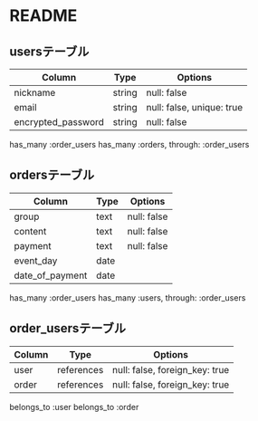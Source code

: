 # README

## usersテーブル
|  Column           |Type   |Options                   |
|-------------------|-------|--------------------------|
|nickname           |string |null: false               |
|email              |string |null: false, unique: true |
|encrypted_password |string |null: false               |

has_many :order_users
has_many :orders, through: :order_users

## ordersテーブル
| Column         |Type   |Options     |
|----------------|-------|------------|
|group           |text   |null: false |
|content         |text   |null: false |
|payment         |text   |null: false |
|event_day       |date   |            |
|date_of_payment |date   |            |


has_many :order_users
has_many :users, through: :order_users

## order_usersテーブル
| Column | Type      |Options                        |
|--------|-----------|-------------------------------|
|user    |references |null: false, foreign_key: true |
|order   |references |null: false, foreign_key: true |

belongs_to :user
belongs_to :order